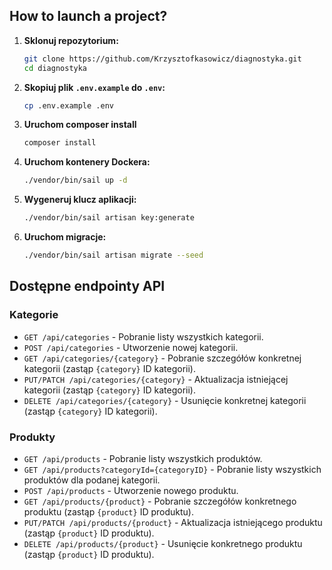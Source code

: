 ## How to launch a project?

1. **Sklonuj repozytorium:**

    ```bash
    git clone https://github.com/Krzysztofkasowicz/diagnostyka.git
    cd diagnostyka
    ```

2. **Skopiuj plik `.env.example` do `.env`:**

    ```bash
    cp .env.example .env
    ```

3. **Uruchom composer install**

    ```bash
    composer install
    ```

4. **Uruchom kontenery Dockera:**

    ```bash
    ./vendor/bin/sail up -d
    ```

5. **Wygeneruj klucz aplikacji:**

    ```bash
    ./vendor/bin/sail artisan key:generate
    ```

6. **Uruchom migracje:**

    ```bash
    ./vendor/bin/sail artisan migrate --seed
    ```

## Dostępne endpointy API

### Kategorie

* `GET /api/categories` - Pobranie listy wszystkich kategorii.
* `POST /api/categories` - Utworzenie nowej kategorii.
* `GET /api/categories/{category}` - Pobranie szczegółów konkretnej kategorii (zastąp `{category}` ID kategorii).
* `PUT/PATCH /api/categories/{category}` - Aktualizacja istniejącej kategorii (zastąp `{category}` ID kategorii).
* `DELETE /api/categories/{category}` - Usunięcie konkretnej kategorii (zastąp `{category}` ID kategorii).

### Produkty

* `GET /api/products` - Pobranie listy wszystkich produktów.
* `GET /api/products?categoryId={categoryID}` - Pobranie listy wszystkich produktów dla podanej kategorii.
* `POST /api/products` - Utworzenie nowego produktu.
* `GET /api/products/{product}` - Pobranie szczegółów konkretnego produktu (zastąp `{product}` ID produktu).
* `PUT/PATCH /api/products/{product}` - Aktualizacja istniejącego produktu (zastąp `{product}` ID produktu).
* `DELETE /api/products/{product}` - Usunięcie konkretnego produktu (zastąp `{product}` ID produktu).
